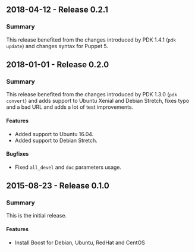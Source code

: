 ## 2018-04-12 - Release 0.2.1
### Summary
This release benefited from the changes introduced by PDK 1.4.1 (`pdk update`) and changes syntax for Puppet 5.

## 2018-01-01 - Release 0.2.0
### Summary
This release benefited from the changes introduced by PDK 1.3.0 (`pdk convert`) and adds support to Ubuntu Xenial and Debian Stretch, fixes typo and a bad URL and  adds a lot of test improvements.

#### Features
- Added support to Ubuntu 16.04.
- Added support to Debian Stretch.

#### Bugfixes
- Fixed `all_devel` and `doc` parameters usage.

## 2015-08-23 - Release 0.1.0
### Summary
This is the initial release.

#### Features
- Install Boost for Debian, Ubuntu, RedHat and CentOS
